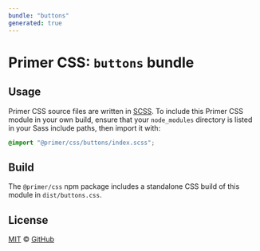 ```yaml
---
bundle: "buttons"
generated: true
---
```


# Primer CSS: `buttons` bundle

## Usage

Primer CSS source files are written in [SCSS]. To include this Primer CSS module in your own build, ensure that your `node_modules` directory is listed in your Sass include paths, then import it with:

```scss
@import "@primer/css/buttons/index.scss";
```

## Build

The `@primer/css` npm package includes a standalone CSS build of this module in `dist/buttons.css`.

## License

[MIT](https://github.com/primer/css/blob/master/LICENSE) &copy; [GitHub](https://github.com/)

[scss]: https://sass-lang.com/documentation/syntax#scss
